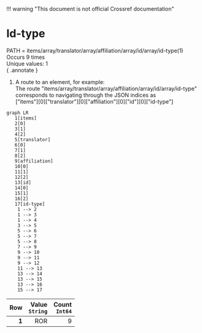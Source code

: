 !!! warning "This document is not official Crossref documentation"
# Id-type
PATH = items/array/translator/array/affiliation/array/id/array/id-type(1)  
Occurs 9 times  
Unique values: 1  
{ .annotate }

1. A route to an element, for example:  
   The route "items/array/translator/array/affiliation/array/id/array/id-type" corresponds to navigating through the JSON indices as  
   ["items"][0]["translator"][0]["affiliation"][0]["id"][0]["id-type"]  

```mermaid
graph LR
   1[items]
   2[0]
   3[1]
   4[2]
   5[translator]
   6[0]
   7[1]
   8[2]
   9[affiliation]
   10[0]
   11[1]
   12[2]
   13[id]
   14[0]
   15[1]
   16[2]
   17[id-type]
    1 --> 2
    1 --> 3
    1 --> 4
    3 --> 5
    5 --> 6
    5 --> 7
    5 --> 8
    7 --> 9
    9 --> 10
    9 --> 11
    9 --> 12
    11 --> 13
    13 --> 14
    13 --> 15
    13 --> 16
    15 --> 17
```

| **Row** | **Value**<br>`String` | **Count**<br>`Int64` |
|--------:|----------------------:|---------------------:|
| **1**   | ROR                   | 9                    |

